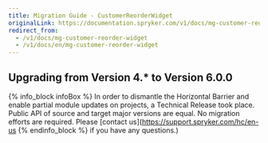 ```yaml
---
title: Migration Guide - CustomerReorderWidget
originalLink: https://documentation.spryker.com/v1/docs/mg-customer-reorder-widget
redirect_from:
  - /v1/docs/mg-customer-reorder-widget
  - /v1/docs/en/mg-customer-reorder-widget
---
```


## Upgrading from Version 4.* to Version 6.0.0

{% info_block infoBox %}
In order to dismantle the Horizontal Barrier and enable partial module updates on projects, a Technical Release took place. Public API of source and target major versions are equal. No migration efforts are required. Please [contact us](https://support.spryker.com/hc/en-us
{% endinfo_block %} if you have any questions.)
